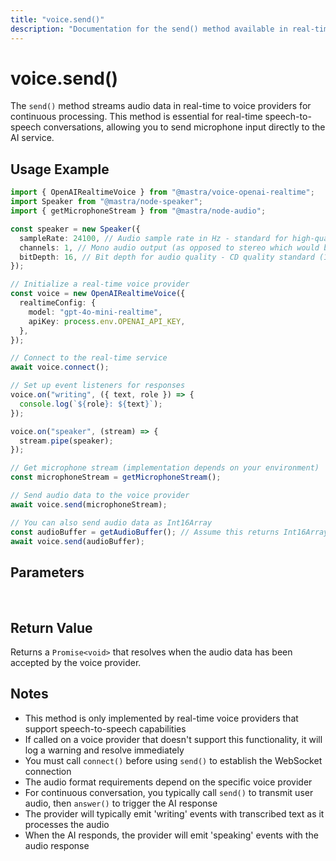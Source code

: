 ```yaml
---
title: "voice.send()"
description: "Documentation for the send() method available in real-time voice providers, which streams audio data for continuous processing."
---
```


# voice.send()

The `send()` method streams audio data in real-time to voice providers for continuous processing. This method is essential for real-time speech-to-speech conversations, allowing you to send microphone input directly to the AI service.

## Usage Example

```typescript
import { OpenAIRealtimeVoice } from "@mastra/voice-openai-realtime";
import Speaker from "@mastra/node-speaker";
import { getMicrophoneStream } from "@mastra/node-audio";

const speaker = new Speaker({
  sampleRate: 24100, // Audio sample rate in Hz - standard for high-quality audio on MacBook Pro
  channels: 1, // Mono audio output (as opposed to stereo which would be 2)
  bitDepth: 16, // Bit depth for audio quality - CD quality standard (16-bit resolution)
});

// Initialize a real-time voice provider
const voice = new OpenAIRealtimeVoice({
  realtimeConfig: {
    model: "gpt-4o-mini-realtime",
    apiKey: process.env.OPENAI_API_KEY,
  },
});

// Connect to the real-time service
await voice.connect();

// Set up event listeners for responses
voice.on("writing", ({ text, role }) => {
  console.log(`${role}: ${text}`);
});

voice.on("speaker", (stream) => {
  stream.pipe(speaker);
});

// Get microphone stream (implementation depends on your environment)
const microphoneStream = getMicrophoneStream();

// Send audio data to the voice provider
await voice.send(microphoneStream);

// You can also send audio data as Int16Array
const audioBuffer = getAudioBuffer(); // Assume this returns Int16Array
await voice.send(audioBuffer);
```

## Parameters

<br />
<PropertiesTable
  content={[
    {
      name: "audioData",
      type: "NodeJS.ReadableStream | Int16Array",
      description:
        "Audio data to send to the voice provider. Can be a readable stream (like a microphone stream) or an Int16Array of audio samples.",
      isOptional: false,
    },
  ]}
/>

## Return Value

Returns a `Promise<void>` that resolves when the audio data has been accepted by the voice provider.

## Notes

- This method is only implemented by real-time voice providers that support speech-to-speech capabilities
- If called on a voice provider that doesn't support this functionality, it will log a warning and resolve immediately
- You must call `connect()` before using `send()` to establish the WebSocket connection
- The audio format requirements depend on the specific voice provider
- For continuous conversation, you typically call `send()` to transmit user audio, then `answer()` to trigger the AI response
- The provider will typically emit 'writing' events with transcribed text as it processes the audio
- When the AI responds, the provider will emit 'speaking' events with the audio response
